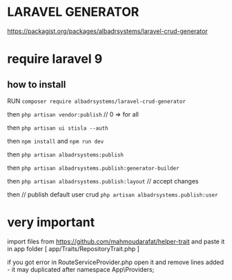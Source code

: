 # LARAVEL GENERATOR 

https://packagist.org/packages/albadrsystems/laravel-crud-generator

# require laravel 9

## how to install
RUN
` composer require albadrsystems/laravel-crud-generator `

then
` php artisan vendor:publish ` // 0 => for all

then
` php artisan ui stisla --auth `

then 
` npm install `
and
` npm run dev `

then
` php artisan albadrsystems:publish `

then
` php artisan albadrsystems.publish:generator-builder `

then 
` php artisan albadrsystems.publish:layout ` // accept changes

then // publish default user crud
` php artisan albadrsystems.publish:user `

very important
===========
import files from https://github.com/mahmoudarafat/helper-trait and paste it in app folder [ app/Traits/RepositoryTrait.php ]


if you got error in RouteServiceProvider.php 
open it and remove lines added - it may duplicated after namespace App\Providers;
